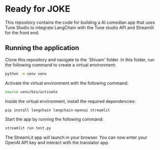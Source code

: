 # Ready for JOKE

This repository contains the code for building a AI comedian  app that uses Tune Studio to integrate LangChain with the Tune studio API and Streamlit for the front end. 


## Running the application

Clone this repository and navigate to the `Shivam' folder. In this folder, run the following command to create a virtual environment: 

```sh
python -m venv venv
```

Activate the virtual environment with the following command: 

```sh
source venv/bin/activate
```

Inside the virtual environment, install the required dependencies: 

```sh
pip install langchain langchain-openai streamlit
```

Start the app by running the following command: 

```sh
streamlit run test.py
```

The StreamLit app will launch in your browser. You can now enter your OpenAI API key and interact with the translator app. 
